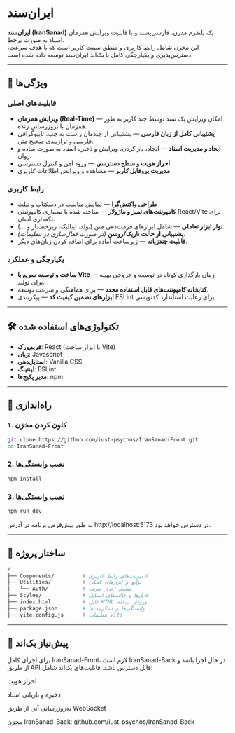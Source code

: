 # ایران‌سند

**ایران‌سند (IranSanad)** یک پلتفرم مدرن، فارسی‌پسند و با قابلیت ویرایش همزمان اسناد به صورت برخط.  
این مخزن شامل رابط کاربری و منطق سمت کاربر است که با هدف سرعت، دسترس‌پذیری و یکپارچگی کامل با بک‌اند ایران‌سند توسعه داده شده است.

---

## 📌 ویژگی‌ها

### قابلیت‌های اصلی
- **ویرایش همزمان (Real-Time)** — امکان ویرایش یک سند توسط چند کاربر به طور همزمان با بروزرسانی زنده.
- **پشتیبانی کامل از زبان فارسی** — پشتیبانی از چیدمان راست به چپ، تایپوگرافی فارسی و ترازبندی صحیح متن.
- **ایجاد و مدیریت اسناد** — ایجاد، باز کردن، ویرایش و ذخیره اسناد به صورت ساده و روان.
- **احراز هویت و سطح دسترسی** — ورود امن و کنترل دسترسی.
- **مدیریت پروفایل کاربر** — مشاهده و ویرایش اطلاعات کاربری.

### رابط کاربری
- **طراحی واکنش‌گرا** — نمایش مناسب در دسکتاپ و تبلت
- **کامپوننت‌های تمیز و ماژولار** — ساخته شده با معماری کامپوننتی React/Vite برای نگه‌داری آسان.
- **نوار ابزار تعاملی** — شامل ابزارهای فرمت‌دهی متن (بولد، ایتالیک، زیرخط‌دار و ...).
- **پشتیبانی از حالت تاریک/روشن** *(در صورت فعال‌سازی در تنظیمات)*.
- **قابلیت چندزبانه** — زیرساخت آماده برای اضافه کردن زبان‌های دیگر.

### یکپارچگی و عملکرد
- **ساخت و توسعه سریع با Vite** — زمان بارگذاری کوتاه در توسعه و خروجی بهینه برای تولید.
- **کتابخانه کامپوننت‌های قابل استفاده مجدد** — برای هماهنگی و سرعت توسعه.
- **ابزارهای تضمین کیفیت کد** — پیکربندی ESLint برای رعایت استاندارد کدنویسی.

---

## 🛠 تکنولوژی‌های استفاده شده

- **فریم‌ورک**: React (با ابزار ساخت Vite)
- **زبان**: Javascript
- **استایل‌دهی**: Vanilla CSS
- **لینتینگ**: ESLint
- **مدیر پکیج‌ها**: npm

---

## 🚀 راه‌اندازی

### ۱. کلون کردن مخزن
```bash
git clone https://github.com/iust-psychos/IranSanad-Front.git
cd IranSanad-Front
```
### 2. نصب وابستگی‌ها
```bash
npm install
```
### 3. نصب وابستگی‌ها
```bash
npm run dev
```
به طور پیش‌فرض برنامه در آدرس http://localhost:5173 در دسترس خواهد بود.

---

## 📂 ساختار پروژه
```bash
/
├── Components/         # کامپوننت‌های رابط کاربری
├── Utilities/          # توابع و ابزارهای کمکی
│   └── Auth/           # منطق احراز هویت
├── Styles/             # فایل‌ها و قالب‌های استایل
├── index.html          # فایل HTML ورودی برنامه
├── package.json        # وابستگی‌ها و اسکریپت‌ها
├── vite.config.js      # تنظیمات Vite
```
---
## 🔌 پیش‌نیاز بک‌اند
برای اجرای کامل IranSanad-Front، لازم است IranSanad-Back در حال اجرا باشد و از طریق API قابل دسترس باشد.
قابلیت‌های بک‌اند شامل:

احراز هویت

ذخیره و بازیابی اسناد

به‌روزرسانی آنی از طریق WebSocket

مخزن IranSanad-Back: github.com/iust-psychos/IranSanad-Back


